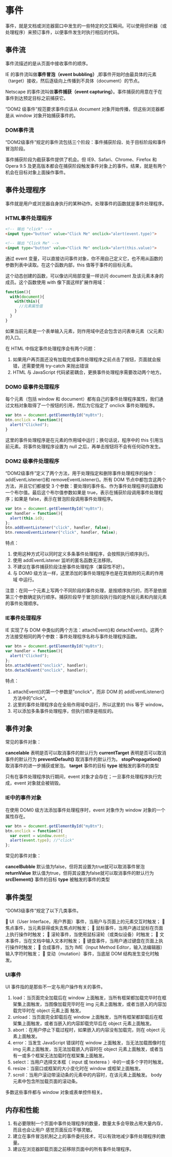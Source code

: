 # 事件

事件，就是文档或浏览器窗口中发生的一些特定的交互瞬间。可以使用侦听器（或处理程序）来预订事件，以便事件发生时执行相应的代码。

## 事件流

事件流描述的是从页面中接收事件的顺序。

IE 的事件流叫做**事件冒泡（event bubbling）**,即事件开始时由最具体的元素（target）接收，然后逐级向上传播到不具体（document）的节点。

Netscape 的事件流叫做**事件捕获（event capturing）**。事件捕获的用意在于在
事件到达预定目标之前捕获它。

“DOM2 级事件”规范要求事件应该从 document 对象开始传播，但这些浏览器都是从 window 对象开始捕获事件的。

### DOM事件流

“DOM2级事件”规定的事件流包括三个阶段：事件捕获阶段、处于目标阶段和事件冒泡阶段。

事件捕获阶段为截获事件提供了机会。但 IE9、Safari、Chrome、Firefox 和 Opera 9.5 及更高版本都会在捕获阶段触发事件对象上的事件。结果，就是有两个机会在目标对象上面操作事件。

## 事件处理程序

事件就是用户或浏览器自身执行的某种动作。处理事件的函数就是事件处理程序。

### HTML事件处理程序

```html
<!-- 输出 "click" -->
<input type="button" value="Click Me" onclick="alert(event.type)">

<!-- 输出 "Click Me" -->
<input type="button" value="Click Me" onclick="alert(this.value)">
```

通过 event 变量，可以直接访问事件对象，你不用自己定义它，也不用从函数的参数列表中读取。在这个函数内部，this 值等于事件的目标元素。

这个动态创建的函数，可以像访问局部变量一样访问 document 及该元素本身的成员。这个函数使用 with 像下面这样扩展作用域：

```javascript
function(){
  with(document){
    with(this){
      //元素属性值
    }
  }
}
```

如果当前元素是一个表单输入元素，则作用域中还会包含访问表单元素（父元素）的入口。

在 HTML 中指定事件处理程序会有两个问题：

1. 如果用户再页面还没有加载完成事件处理程序之前点击了按钮，页面就会报错，还需要使用 try-catch 来抛出错误
2. HTML 与 JavaScript 代码紧密耦合，更换事件处理程序需要改动两个地方。

### DOM0 级事件处理程序

每个元素（包括 window 和 document）都有自己的事件处理程序属性，我们通过文档对象取得了一个按钮的引用，然后为它指定了 onclick 事件处理程序。

```javascript
var btn = document.getElementById("myBtn");
btn.onclick = function(){
  alert("Clicked");
}
```

这里的事件处理程序是在元素的作用域中运行；换句话说，程序中的 this 引用当前元素。将事件处理程序设置为 null 之后，再单击按钮将不会有任何动作发生。

### DOM2 级事件处理程序

“DOM2级事件”定义了两个方法，用于处理指定和删除事件处理程序的操作：addEventListener()和 removeEventListener()。所有 DOM 节点中都包含这两个方法，并且它们都接受 3 个参数：要处理的事件名、作为事件处理程序的函数和一个布尔值。最后这个布尔值参数如果是 true，表示在捕获阶段调用事件处理程序；如果是 false，表示在冒泡阶段调用事件处理程序。

```javascript
var btn = document.getElementById("myBtn");
var handler = function(){
  alert(this.id);
};
btn.addEventListener("click", handler, false);
btn.removeEventListener("click", handler, false);
```

特点：

1. 使用这种方式可以同时定义多条事件处理程序，会按照执行顺序执行。
2. 使用 addEventListener 监听的匿名函数无法移除。
3. 不建议在事件捕获阶段注册事件处理程序（兼容性不好）。
4. 与 DOM0 级方法一样，这里添加的事件处理程序也是在其依附的元素的作用域
中运行。

注意：在同一个元素上写两个不同阶段的事件处理，是按顺序执行的，而不是依据第三个参数确定执行顺序。捕获阶段早于冒泡阶段执行指的是外层元素和内层元素的事件处理顺序。

### IE事件处理程序

IE 实现了与 DOM 中类似的两个方法：attachEvent()和 detachEvent()。这两个方法接受相同的两个参数：事件处理程序名称与事件处理程序函数。

```javascript
var btn = document.getElementById("myBtn");
var handler = function(){
  alert("Clicked");
};
btn.attachEvent("onclick", handler);
btn.detachEvent("onclick", handler);
```

特点：

1. attachEvent()的第一个参数是"onclick"，而非 DOM 的 addEventListener()方法中的"click"。
2. 这里的事件处理程序会在全局作用域中运行，所以这里的 this 等于 window。
3. 可以添加多条事件处理程序，但执行顺序是相反的。

## 事件对象

常见的事件对象：

**cancelable**    表明是否可以取消事件的默认行为
**currentTarget**    表明是否可以取消事件的默认行为
**preventDefault()**    取消事件的默认行为。
**stopPropagation()**    取消事件的进一步捕获或冒泡。
**target**    事件的目标
**type**    被触发的事件的类型

只有在事件处理程序执行期间，event 对象才会存在；一旦事件处理程序执行完
成，event 对象就会被销毁。

### IE中的事件对象

在使用 DOM0 级方法添加事件处理程序时，event 对象作为 window 对象的一个
属性存在。

```javascript
var btn = document.getElementById("myBtn");
btn.onclick = function(){
  var event = window.event;
  alert(event.type); //"click"
};
```

常见的事件对象：

**cancelBubble**    默认值为false，但将其设置为true就可以取消事件冒泡
**returnValue**    默认值为true，但将其设置为false就可以取消事件的默认行为
**srcElement()**    事件的目标
**type**    被触发的事件的类型

## 事件类型

“DOM3级事件”规定了以下几类事件。

 UI（User Interface，用户界面）事件，当用户与页面上的元素交互时触发；
 焦点事件，当元素获得或失去焦点时触发；
 鼠标事件，当用户通过鼠标在页面上执行操作时触发；
 滚轮事件，当使用鼠标滚轮（或类似设备）时触发；
 文本事件，当在文档中输入文本时触发；
 键盘事件，当用户通过键盘在页面上执行操作时触发；
 合成事件，当为 IME（Input Method Editor，输入法编辑器）输入字符时触发；
 变动（mutation）事件，当底层 DOM 结构发生变化时触发。

### UI事件

UI 事件指的是那些不一定与用户操作有关的事件。

1. load：当页面完全加载后在 window 上面触发，当所有框架都加载完毕时在框架集上面触发，当图像加载完毕时在 img 元素上面触发，或者当嵌入的内容加载完毕时在 object 元素上面
触发。
2. unload：当页面完全卸载后在 window 上面触发，当所有框架都卸载后在框架集上面触发，或者当嵌入的内容卸载完毕后在 object 元素上面触发。
3. abort：在用户停止下载过程时，如果嵌入的内容没有加载完，则在 object 元素上面触发。
4. error：当发生 JavaScript 错误时在 window 上面触发，当无法加载图像时在 img 元素上面触发，当无法加载嵌入内容时在 object 元素上面触发，或者当有一或多个框架无法加载时在框架集上面触发。
5. select：当用户选择文本框（ input 或 texterea ）中的一或多个字符时触发。
6. resize：当窗口或框架的大小变化时在 window 或框架上面触发。
7. scroll：当用户滚动带滚动条的元素中的内容时，在该元素上面触发。 body 元素中包含所加载页面的滚动条。

多数这些事件都与 window 对象或表单控件相关。

## 内存和性能

1. 有必要限制一个页面中事件处理程序的数量，数量太多会导致占用大量内存，而且也会让用户
感觉页面反应不够灵敏。
2. 建立在事件冒泡机制之上的事件委托技术，可以有效地减少事件处理程序的数量。
3. 建议在浏览器卸载页面之前移除页面中的所有事件处理程序。
